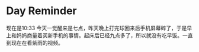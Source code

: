 
# Day Reminder

现在是10:33 今天一觉醒来是七点，昨天晚上打完球回来后手机屏幕碎了，于是早上和妈妈商量着买新手机的事情。起床后已经九点多了，所以就没有吃早饭。一直到现在在看紫雨的视频。